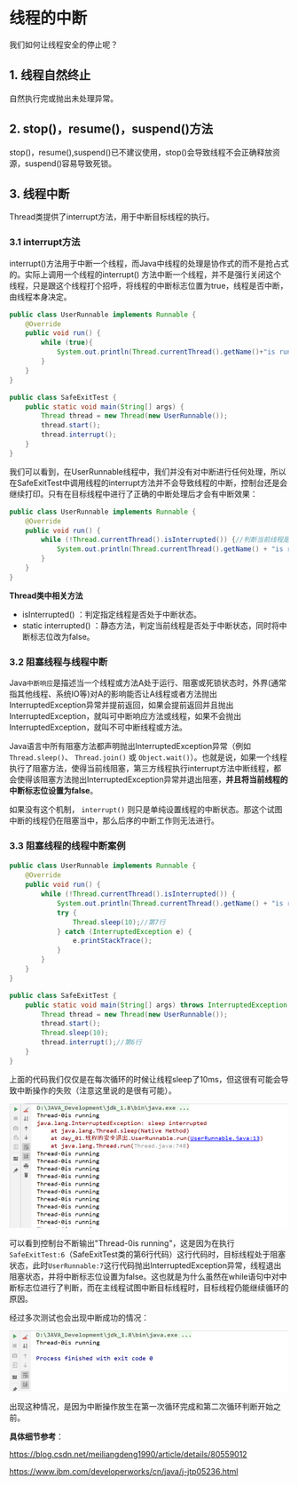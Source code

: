 # 线程的中断

我们如何让线程安全的停止呢？

## 1. 线程自然终止

自然执行完或抛出未处理异常。

## 2. stop()，resume()，suspend()方法

stop()，resume(),suspend()已不建议使用，stop()会导致线程不会正确释放资源，suspend()容易导致死锁。

## 3. 线程中断

Thread类提供了interrupt方法，用于中断目标线程的执行。

### 3.1 interrupt方法

interrupt()方法用于中断一个线程，而Java中线程的处理是协作式的而不是抢占式的。实际上调用一个线程的interrupt() 方法中断一个线程，并不是强行关闭这个线程，只是跟这个线程打个招呼，将线程的中断标志位置为true，线程是否中断，由线程本身决定。

```java
public class UserRunnable implements Runnable {
    @Override
    public void run() {
        while (true){
            System.out.println(Thread.currentThread().getName()+"is running");
        }
    }
}
```

```java
public class SafeExitTest {
    public static void main(String[] args) {
        Thread thread = new Thread(new UserRunnable());
        thread.start();
        thread.interrupt();
    }
}
```

我们可以看到，在UserRunnable线程中，我们并没有对中断进行任何处理，所以在SafeExitTest中调用线程的interrupt方法并不会导致线程的中断，控制台还是会继续打印。只有在目标线程中进行了正确的中断处理后才会有中断效果：

```java
public class UserRunnable implements Runnable {
    @Override
    public void run() {
        while (!Thread.currentThread().isInterrupted()) {//判断当前线程是否被中断
            System.out.println(Thread.currentThread().getName() + "is running");
        }
    }
}
```

**Thread类中相关方法**

- isInterrupted() ：判定指定线程是否处于中断状态。
- static interrupted() ：静态方法，判定当前线程是否处于中断状态，同时将中断标志位改为false。

### 3.2 阻塞线程与线程中断

Java`中断响应`是描述当一个线程或方法A处于运行、阻塞或死锁状态时，外界(通常指其他线程、系统IO等)对A的影响能否让A线程或者方法抛出InterruptedException异常并提前返回，如果会提前返回并且抛出InterruptedException，就叫可中断响应方法或线程，如果不会抛出InterruptedException，就叫不可中断线程或方法。

Java语言中所有阻塞方法都声明抛出InterruptedException异常（例如 `Thread.sleep()`、 `Thread.join()` 或 `Object.wait()`）。也就是说，如果一个线程执行了阻塞方法，使得当前线阻塞，第三方线程执行interrupt方法中断线程，都会使得该阻塞方法抛出InterruptedException异常并退出阻塞，**并且将当前线程的中断标志位设置为false**。

如果没有这个机制， `interrupt()` 则只是单纯设置线程的中断状态。那这个试图中断的线程仍在阻塞当中，那么后序的中断工作则无法进行。

### 3.3 阻塞线程的线程中断案例

```java
public class UserRunnable implements Runnable {
    @Override
    public void run() {
        while (!Thread.currentThread().isInterrupted()) {
            System.out.println(Thread.currentThread().getName() + "is running");
            try {
                Thread.sleep(10);//第7行
            } catch (InterruptedException e) {
                e.printStackTrace();
            }
        }
    }
}
```

```java
public class SafeExitTest {
    public static void main(String[] args) throws InterruptedException {
        Thread thread = new Thread(new UserRunnable());
        thread.start();
        Thread.sleep(10);
        thread.interrupt();//第6行
    }
}
```

上面的代码我们仅仅是在每次循环的时候让线程sleep了10ms，但这很有可能会导致中断操作的失败（注意这里说的是很有可能）。

![](../images/1.png)

可以看到控制台不断输出"Thread-0is running"，这是因为在执行`SafeExitTest:6`（SafeExitTest类的第6行代码）这行代码时，目标线程处于阻塞状态，此时`UserRunnable:7`这行代码抛出InterruptedException异常，线程退出阻塞状态，并将中断标志位设置为false。这也就是为什么虽然在while语句中对中断标志位进行了判断，而在主线程试图中断目标线程时，目标线程仍能继续循环的原因。

经过多次测试也会出现中断成功的情况：

![](../images/2.png)

出现这种情况，是因为中断操作放生在第一次循环完成和第二次循环判断开始之前。

**具体细节参考**：

https://blog.csdn.net/meiliangdeng1990/article/details/80559012

https://www.ibm.com/developerworks/cn/java/j-jtp05236.html

